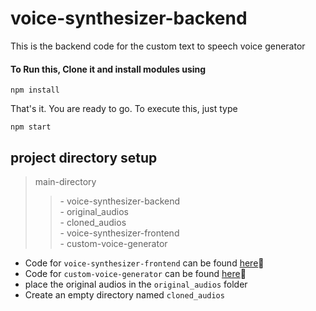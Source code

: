 # voice-synthesizer-backend

This is the backend code for the custom text to speech voice generator

#### To Run this, Clone it and install modules using
```
npm install
```

That's it. You are ready to go. To execute this, just type
```
npm start
```

## project directory setup

> main-directory
>> \- voice-synthesizer-backend <br/> - original_audios <br/> - cloned_audios <br/> - voice-synthesizer-frontend <br/> - custom-voice-generator

- Code for ``` voice-synthesizer-frontend ``` can be found <a href="https://github.com/Jony-Jas/voice-synthesizer-frontend">here</a>🔗
- Code for ``` custom-voice-generator ``` can be found <a href="https://github.com/Jony-Jas/custom-voice-generator">here</a>🔗
- place the original audios in the ``` original_audios ``` folder
- Create an empty directory named ``` cloned_audios ```
